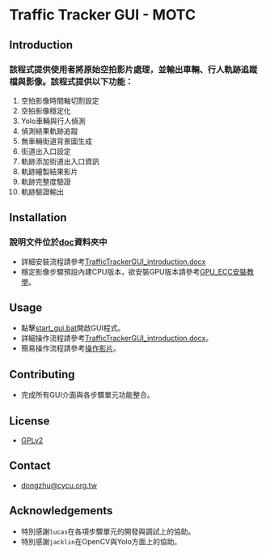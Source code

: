# Traffic Tracker GUI - MOTC
## Introduction
### 該程式提供使用者將原始空拍影片處理，並輸出車輛、行人軌跡追蹤檔與影像。該程式提供以下功能：
1. 空拍影像時間軸切割設定
2. 空拍影像穩定化
3. Yolo車輛與行人偵測
4. 偵測結果軌跡追蹤
5. 無車輛街道背景圖生成
6. 街道出入口設定
7. 軌跡添加街道出入口資訊
8. 軌跡繪製結果影片
9. 軌跡完整度驗證
10. 軌跡驗證輸出

## Installation
### 說明文件位於[doc](./doc)資料夾中
- 詳細安裝流程請參考[TrafficTrackerGUI_introduction.docx](./doc/TrafficTrackerGUI_introduction.docx)
- 穩定影像步驟預設內建CPU版本，欲安裝GPU版本請參考[GPU_ECC安裝教學](./doc/GPU_ECC_install_introduction_3.0.1.docx)。

## Usage
- 點擊[start_gui.bat](./start_gui.bat)開啟GUI程式。
- 詳細操作流程請參考[TrafficTrackerGUI_introduction.docx](./doc/TrafficTrackerGUI_introduction.docx)。
- 簡易操作流程請參考[操作影片](./doc/簡易TrafficTrackerGUI操作說明.mp4)。

## Contributing
- 完成所有GUI介面與各步驟單元功能整合。

## License
- [GPLv2](https://choosealicense.com/licenses/gpl-2.0/)

## Contact
- dongzhu@cycu.org.tw

## Acknowledgements
- 特別感謝`lucas`在各項步驟單元的開發與調試上的協助。
- 特別感謝`jacklin`在OpenCV與Yolo方面上的協助。

